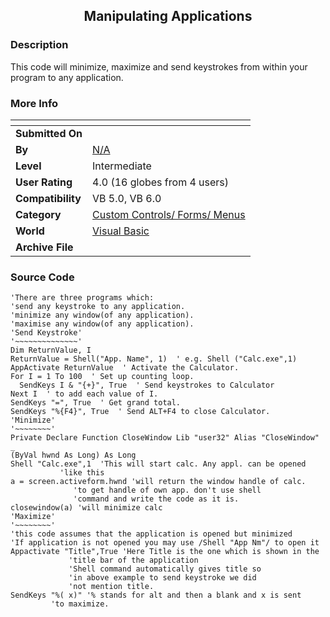 ﻿<div align="center">

## Manipulating Applications


</div>

### Description

This code will minimize, maximize and send keystrokes from within your program to any application.
 
### More Info
 


<span>             |<span>
---                |---
**Submitted On**   |
**By**             |[N/A](https://github.com/Planet-Source-Code/PSCIndex/blob/master/ByAuthor/empty.md)
**Level**          |Intermediate
**User Rating**    |4.0 (16 globes from 4 users)
**Compatibility**  |VB 5\.0, VB 6\.0
**Category**       |[Custom Controls/ Forms/  Menus](https://github.com/Planet-Source-Code/PSCIndex/blob/master/ByCategory/custom-controls-forms-menus__1-4.md)
**World**          |[Visual Basic](https://github.com/Planet-Source-Code/PSCIndex/blob/master/ByWorld/visual-basic.md)
**Archive File**   |[](https://github.com/Planet-Source-Code/manipulating-applications__1-6672/archive/master.zip)





### Source Code

```
'There are three programs which:
'send any keystroke to any application.
'minimize any window(of any application).
'maximise any window(of any application).
'Send Keystroke'
'~~~~~~~~~~~~~~'
Dim ReturnValue, I
ReturnValue = Shell("App. Name", 1)  ' e.g. Shell ("Calc.exe",1)
AppActivate ReturnValue  ' Activate the Calculator.
For I = 1 To 100  ' Set up counting loop.
  SendKeys I & "{+}", True  ' Send keystrokes to Calculator
Next I  ' to add each value of I.
SendKeys "=", True  ' Get grand total.
SendKeys "%{F4}", True  ' Send ALT+F4 to close Calculator.
'Minimize'
'~~~~~~~~'
Private Declare Function CloseWindow Lib "user32" Alias "CloseWindow" _
(ByVal hwnd As Long) As Long
Shell "Calc.exe",1  'This will start calc. Any appl. can be opened
		   'like this
a = screen.activeform.hwnd 'will return the window handle of calc.
			  'to get handle of own app. don't use shell
			  'command and write the code as it is.
closewindow(a) 'will minimize calc
'Maximize'
'~~~~~~~~'
'this code assumes that the application is opened but minimized
'If application is not opened you may use /Shell "App Nm"/ to open it
Appactivate "Title",True 'Here Title is the one which is shown in the
			 'title bar of the application
			 'Shell command automatically gives title so
			 'in above example to send keystroke we did
			 'not mention title.
SendKeys "%( x)" '% stands for alt and then a blank and x is sent
		 'to maximize.
```

